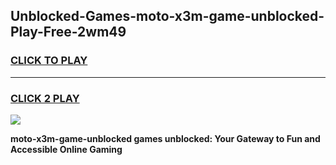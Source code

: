 
## Unblocked-Games-moto-x3m-game-unblocked-Play-Free-2wm49
<h3>
<a href="https://premium76.site?title=moto-x3m-game-unblocked&ref=10A">CLICK TO PLAY</a></h3>
<hr>

<h3>
<a href="https://premium76.site?title=moto-x3m-game-unblocked&ref=10A">CLICK 2 PLAY</a>
  
</h3>

<a href="https://premium76.site?title=moto-x3m-game-unblocked&ref=10A"><img src="https://clearcache.store/games.png"></a>


**moto-x3m-game-unblocked games unblocked: Your Gateway to Fun and Accessible Online Gaming**
